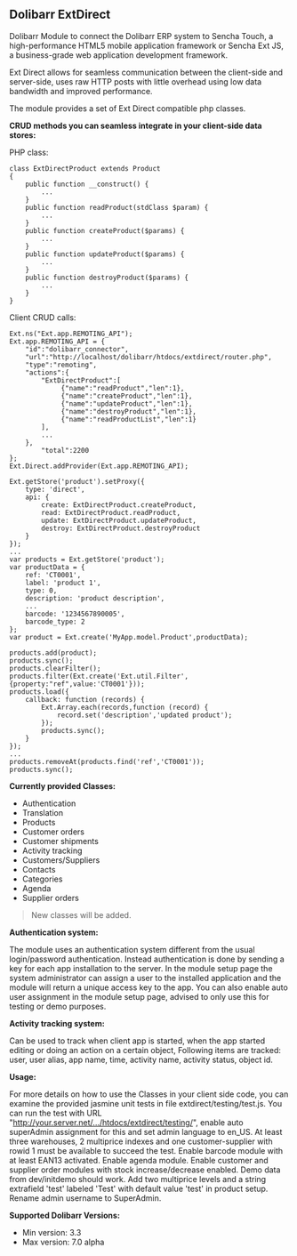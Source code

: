 ## Dolibarr ExtDirect ##

Dolibarr Module to connect the Dolibarr ERP system to Sencha Touch, a high-performance HTML5 mobile application framework or Sencha Ext JS, a business-grade web application development framework.

Ext Direct allows for seamless communication between the client-side and server-side, uses raw HTTP posts with little overhead using low data bandwidth and improved performance.

The module provides a set of Ext Direct compatible php classes. 

**CRUD methods you can seamless integrate in your client-side data stores:**

PHP class:

    class ExtDirectProduct extends Product
    {
    	public function __construct() {
    		...
    	}
    	public function readProduct(stdClass $param) {
    		...
    	}
    	public function createProduct($params) {
    		...
    	}
    	public function updateProduct($params) {
    		...
    	}
    	public function destroyProduct($params) {
    		...
    	}
    }

Client CRUD calls:
	
    
	Ext.ns("Ext.app.REMOTING_API");
    Ext.app.REMOTING_API = {
    	"id":"dolibarr_connector",
    	"url":"http://localhost/dolibarr/htdocs/extdirect/router.php",
    	"type":"remoting",
    	"actions":{
    		"ExtDirectProduct":[
    		     {"name":"readProduct","len":1},
    		     {"name":"createProduct","len":1},
    		     {"name":"updateProduct","len":1},
    		     {"name":"destroyProduct","len":1},
    		     {"name":"readProductList","len":1}
    		],
			...
		},
    		"total":2200
    };
    Ext.Direct.addProvider(Ext.app.REMOTING_API);
    
	Ext.getStore('product').setProxy({
		type: 'direct',
		api: {
			create: ExtDirectProduct.createProduct,
			read: ExtDirectProduct.readProduct,
			update: ExtDirectProduct.updateProduct,
			destroy: ExtDirectProduct.destroyProduct
		}
	});
	...
	var products = Ext.getStore('product');
    var productData = {
    	ref: 'CT0001',
    	label: 'product 1',	
    	type: 0,
    	description: 'product description',
    	...
    	barcode: '1234567890005',
    	barcode_type: 2	
    };
    var product = Ext.create('MyApp.model.Product',productData);
    
    products.add(product);					
    products.sync();
    products.clearFilter();
    products.filter(Ext.create('Ext.util.Filter',{property:"ref",value:'CT0001'}));
    products.load({
    	callback: function (records) {
    		Ext.Array.each(records,function (record) {
    			record.set('description','updated product');
    		});
    		products.sync();
    	}
    });
    ...
    products.removeAt(products.find('ref','CT0001'));
    products.sync();

**Currently provided Classes:**

- Authentication
- Translation
- Products
- Customer orders
- Customer shipments
- Activity tracking
- Customers/Suppliers
- Contacts
- Categories
- Agenda
- Supplier orders


> New classes will be added.

**Authentication system:**

The module uses an authentication system different from the usual login/password authentication. Instead authentication is done by sending a key for each app installation to the server. In the module setup page the system administrator can assign a user to the installed application and the module will return a unique access key to the app. You can also enable auto user assignment in the module setup page, advised to only use this for testing or demo purposes.

**Activity tracking system:**

Can be used to track when client app is started, when the app started editing or doing an action on a certain object, Following items are tracked: user, user alias, app name, time, activity name, activity status, object id.

**Usage:**

For more details on how to use the Classes in your client side code, you can examine the provided jasmine unit tests in file extdirect/testing/test.js. You can run the test with URL "http://your.server.net/.../htdocs/extdirect/testing/", enable auto superAdmin assignment for this and set admin language to en_US.
At least three warehouses, 2 multiprice indexes and one customer-supplier with rowid 1 must be available to succeed the test.
Enable barcode module with at least EAN13 activated.
Enable agenda module.
Enable customer and supplier order modules with stock increase/decrease enabled.
Demo data from dev/initdemo should work. Add two multiprice levels and a string extrafield 'test' labeled 'Test' with default value 'test' in product setup. Rename admin username to SuperAdmin.

**Supported Dolibarr Versions:**

- Min version:	3.3
- Max version:	7.0 alpha